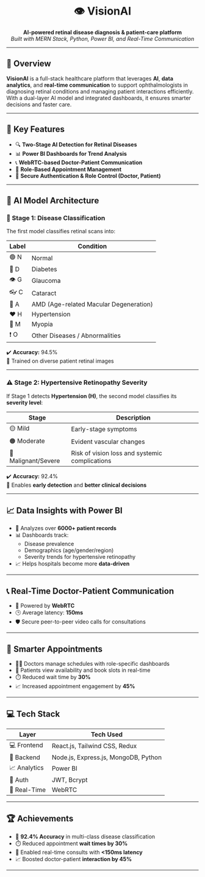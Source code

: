 <h1 align="center">👁️ VisionAI</h1>

<p align="center">
  <b>AI-powered retinal disease diagnosis & patient-care platform</b><br>
  <i>Built with MERN Stack, Python, Power BI, and Real-Time Communication</i>
</p>

---

## 🚀 Overview

**VisionAI** is a full-stack healthcare platform that leverages **AI**, **data analytics**, and **real-time communication** to support ophthalmologists in diagnosing retinal conditions and managing patient interactions efficiently. With a dual-layer AI model and integrated dashboards, it ensures smarter decisions and faster care.

---

## 🧠 Key Features

- 🔍 **Two-Stage AI Detection for Retinal Diseases**
- 📊 **Power BI Dashboards for Trend Analysis**
- 📞 **WebRTC-based Doctor-Patient Communication**
- 📅 **Role-Based Appointment Management**
- 🔐 **Secure Authentication & Role Control (Doctor, Patient)**

---

## 🧬 AI Model Architecture

### 🧪 Stage 1: Disease Classification

The first model classifies retinal scans into:

| Label | Condition                              |
|-------|----------------------------------------|
| 🟢 N   | Normal                                 |
| 🍬 D   | Diabetes                               |
| 👁️ G   | Glaucoma                               |
| 👓 C   | Cataract                               |
| 🧓 A   | AMD (Age-related Macular Degeneration) |
| ❤️ H   | Hypertension                           |
| 🔭 M   | Myopia                                 |
| ❗ O   | Other Diseases / Abnormalities         |

✔️ **Accuracy:** 94.5%  
🧠 Trained on diverse patient retinal images

---

### ⚠️ Stage 2: Hypertensive Retinopathy Severity

If Stage 1 detects **Hypertension (H)**, the second model classifies its **severity level**:

| Stage     | Description                              |
|-----------|------------------------------------------|
| 🟡 Mild    | Early-stage symptoms            |
| 🟠 Moderate|  Evident vascular changes        |
| 🔴 Malignant/Severe  |  Risk of vision loss and systemic complications       |

✔️ **Accuracy:** 92.4%  
🧬 Enables **early detection** and **better clinical decisions**


---

## 📈 Data Insights with Power BI

- 📌 Analyzes over **6000+ patient records**
- 📊 Dashboards track:
  - Disease prevalence
  - Demographics (age/gender/region)
  - Severity trends for hypertensive retinopathy
- 📈 Helps hospitals become more **data-driven**

---

## 📞 Real-Time Doctor-Patient Communication

- 🔗 Powered by **WebRTC**
- 🕒 Average latency: **150ms**
- 🛡️ Secure peer-to-peer video calls for consultations

---

## 📅 Smarter Appointments

- 👨‍⚕️ Doctors manage schedules with role-specific dashboards
- 👥 Patients view availability and book slots in real-time
- ⏱️ Reduced wait time by **30%**
- 📈 Increased appointment engagement by **45%**

---

## 💻 Tech Stack

| Layer       | Tech Used                            |
|-------------|--------------------------------------|
| 💻 Frontend | React.js, Tailwind CSS, Redux        |
| 🧠 Backend  | Node.js, Express.js, MongoDB, Python |
| 📈 Analytics| Power BI                             |
| 🔐 Auth     | JWT, Bcrypt                          |
| 📡 Real-Time| WebRTC                               |

---

## 🏆 Achievements

- 🧪 **92.4% Accuracy** in multi-class disease classification
- ⏱️ Reduced appointment **wait times by 30%**
- 💬 Enabled real-time consults with **<150ms latency**
- 📈 Boosted doctor-patient **interaction by 45%**

---
